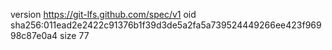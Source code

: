 version https://git-lfs.github.com/spec/v1
oid sha256:011ead2e2422c91376b1f39d3de5a2fa5a739524449266ee423f96998c87e0a4
size 77
